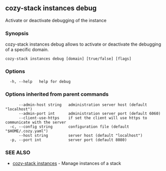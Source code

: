 ## cozy-stack instances debug

Activate or deactivate debugging of the instance

### Synopsis



cozy-stack instances debug allows to activate or deactivate the debugging of a
specific domain.


```
cozy-stack instances debug [domain] [true/false] [flags]
```

### Options

```
  -h, --help   help for debug
```

### Options inherited from parent commands

```
      --admin-host string   administration server host (default "localhost")
      --admin-port int      administration server port (default 6060)
      --client-use-https    if set the client will use https to communicate with the server
  -c, --config string       configuration file (default "$HOME/.cozy.yaml")
      --host string         server host (default "localhost")
  -p, --port int            server port (default 8080)
```

### SEE ALSO
* [cozy-stack instances](cozy-stack_instances.md)	 - Manage instances of a stack

